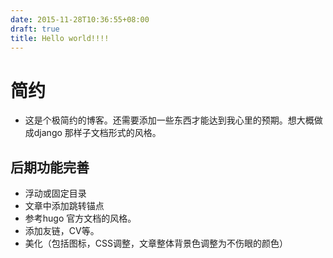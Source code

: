 ```yaml
---
date: 2015-11-28T10:36:55+08:00
draft: true
title: Hello world!!!!
---
```


# 简约

- 这是个极简约的博客。还需要添加一些东西才能达到我心里的预期。想大概做成django 那样子文档形式的风格。


## 后期功能完善

- 浮动或固定目录
- 文章中添加跳转锚点
- 参考hugo 官方文档的风格。
- 添加友链，CV等。
- 美化（包括图标，CSS调整，文章整体背景色调整为不伤眼的颜色）

